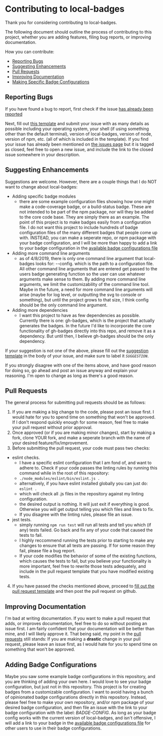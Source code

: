 # Contributing to local-badges

Thank you for considering contributing to local-badges.

The following document should outline the process of contributing to this project, whether you are adding features, filing bug reports, or improving documentation.

How you can contribute:
  * [Reporting Bugs](#reporting-bugs)
  * [Suggesting Enhancements](#suggesting-enhancements)
  * [Pull Requests](#pull-requests)
  * [Improving Documentation](#improving-documentation)
  * [Making Specific Badge Configurations](#adding-badge-configurations)


## Reporting Bugs

If you have found a bug to report, first check if the issue [has already been reported](https://github.com/nikita-skobov/local-badges/issues)

Next, fill out [this template](ISSUE_TEMPLATE.md) and submit your issue with as many details as possible including your operating system, your shell (if using something other than the default terminal), version of local-badges, version of node, version of npm, etc. (all of which is included in the template). If you find your issue has already been mentioned on [the issues page](https://github.com/nikita-skobov/local-badges/issues) but it is tagged as closed, feel free to open a new issue, and include the link to the closed issue somewhere in your description.

## Suggesting Enhancements

Suggestions are welcome. However, there are a couple things that I do NOT want to change about local-badges:

* Adding specific badge modules
  * there are some example configuration files showing how one might make a code-coverage badge, or a build-status badge. These are not intended to be part of the npm package, nor will they be added to the core code base. They are simply there as an example. The point of this project is to make badges easily from a configuration file. I do not want this project to include hundreds of badge configuration files of the many different badges that people come up with. INSTEAD, you can make a seperate repo, or npm package with your badge configuration, and I will be more than happy to add a link to your badge configuration in the [available badge configurations file](BADGE_CONFIGURATIONS.md)
* Adding more command line arguments
  * as of 4/8/2019, there is only one command line argument that local-badges looks for: --config. which is the path to a configuration file. All other command line arguments that are entered get passed to the users badge generating function so the user can use whatever arguments make sense to them. By adding more command line arguments, we limit the customizability of the command line tool. Maybe in the future, a need for more command line arguments will arise (maybe for log level, or outputting the svg to console or something), but until the project grows to that size, I think config should be the only command line argument.
* Adding more dependencies
  * I want this project to have as few dependencies as possible. Currently there is one: gh-badges, which is the project that actually generates the badges. In the future I'd like to incorporate the core functionality of gh-badges directly into this repo, and remove it as a dependency. But until then, I believe gh-badges should be the only dependency.

If your suggestion is not one of the above, please fill out the [suggestion template](SUGGESTION_TEMPLATE.md) in the body of your issue, and make sure to label it *`SUGGESTION`*.

If you strongly disagree with one of the items above, and have good reason for doing so, go ahead and post an issue anyway and explain your reasoning. I'm open to change as long as there's a good reason.


## Pull Requests

The general process for submitting pull requests should be as follows:

1. If you are making a big change to the code, please post an issue first. I would hate for you to spend time on something that won't be approved. If I don't respond quickly enough for some reason, feel free to make your pull request without prior approval.
2. Once approved (or if you are making minor changes), start by making a fork, clone YOUR fork, and make a seperate branch with the name of your desired feature/fix/improvement.
3. Before submitting the pull request, your code must pass two checks:
  - eslint checks.
    - I have a specific eslint configuration that I am fond of, and want to adhere to. Check if your code passes the linting rules by running this command while in the root of this repository:
    - `./node_modules/eslint/bin/eslint.js .`
    - alternatively, if you have eslint installed globally you can just do: `eslint .`
    - which will check all .js files in the repository against my linting configuration.
    - the desired output is nothing. It will just exit if everything is good. Otherwise you will get output telling you which files and lines to fix.
    - If you disagree with the linting rules, please file an issue.
  - jest tests.
    - simply running `npm run test` will run all tests and tell you which (if any) tests failed. Go back and fix any of your code that caused the tests to fail.
    - I highly reccommend running the tests prior to starting to make any changes to ensure that all tests are passing. If for some reason they fail, please file a bug report.
    - If your code modifies the behavior of some of the existing functions, which causes the tests to fail, but you believe your functionality is more important, feel free to rewrite those tests adequately, and include in the pull request template that you have modified existing tests.
4. If you have passed the checks mentioned above, proceed to [fill out the pull request template](#PULL_REQUEST_TEMPLATE.md) and then post the pull request on github.


## Improving Documentation

I'm bad at writing documentation. If you want to make a pull request that adds, or improves documentation, feel free to do so without posting an issue first. I am fairly confident that your documentation will be better than mine, and I will likely approve it. That being said, my point in the [pull requests](#pull-requests) still stands: If you are making a **drastic** change in your pull request, please leave an issue first, as I would hate for you to spend time on something that won't be approved.


## Adding Badge Configurations

Maybe you saw some example badge configurations in this repository, and you are thinking of adding your own here. I would love to see your badge configuration, but just not in this repository. This project is for creating badges from a customizable configuration. I want to avoid having a bunch of opinionated badge configurations directly in this repository. Instead, please feel free to make your own repository, and/or npm package of your desired badge configuration, and then file an issue with the link to your badge configuration with the label: *BADGE-CONFIG*. As long as your badge config works with the current version of local-badges, and isn't offensive, I will add a link to your badge in the [available badge configurations file](BADGE_CONFIGURATIONS.md) for other users to use in their badge configurations.
